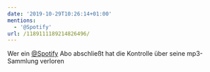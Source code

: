 ```yaml
---
date: '2019-10-29T10:26:14+01:00'
mentions:
  - '@Spotify'
url: /1189111189214826496/
---
```

Wer ein [@Spotify](https://twitter.com/@Spotify) Abo abschließt hat die Kontrolle über seine mp3-Sammlung verloren
